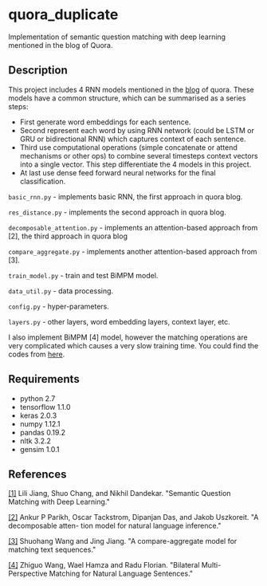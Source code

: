 # quora_duplicate
Implementation of semantic question matching with deep learning mentioned in the blog of Quora.

## Description

This project includes 4 RNN models mentioned in the [blog](https://engineering.quora.com/Semantic-Question-Matching-with-Deep-Learning) of quora. These models have a common structure, which can be summarised as a series steps:

- First generate word embeddings for each sentence.
- Second represent each word by using RNN network (could be LSTM or GRU or bidirectional RNN) which captures context of each sentence.
- Third use computational operations (simple concatenate or attend mechanisms or other ops) to combine several timesteps context vectors into a single vector. This step differentiate the 4 models in this project.
- At last use dense feed forward neural networks for the final classification.

`basic_rnn.py` - implements basic RNN, the first approach in quora blog.

`res_distance.py` - implements the second approach in quora blog.

`decomposable_attention.py` - implements an attention-based approach from [2], the third approach in quora blog 

`compare_aggregate.py` - implements another attention-based approach from [3].

`train_model.py` - train and test BiMPM model.

`data_util.py` - data processing.

`config.py` - hyper-parameters.

`layers.py` - other layers, word embedding layers, context layer, etc.

I also implement BiMPM [4] model, however the matching operations are very complicated which causes a very slow training time. You could find the codes from [here](https://github.com/ijinmao/BiMPM_keras).

## Requirements

- python 2.7
- tensorflow 1.1.0
- keras 2.0.3
- numpy 1.12.1
- pandas 0.19.2
- nltk 3.2.2
- gensim 1.0.1

## References

[[1]](https://engineering.quora.com/Semantic-Question-Matching-with-Deep-Learning) Lili Jiang, Shuo Chang, and Nikhil Dandekar. "Semantic Question Matching with Deep Learning."

[[2]](https://arxiv.org/abs/1611.01747) Ankur P Parikh, Oscar Tackstrom, Dipanjan Das, and Jakob Uszkoreit. "A decomposable atten- tion model for natural language inference."

[[3]](https://arxiv.org/abs/1606.01933) Shuohang Wang and Jing Jiang. "A compare-aggregate model for matching text sequences."

[[4]](https://arxiv.org/pdf/1702.03814) Zhiguo Wang, Wael Hamza and Radu Florian. "Bilateral Multi-Perspective Matching for Natural Language Sentences."